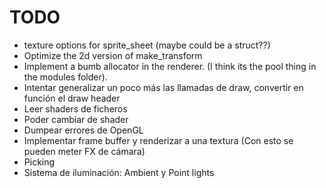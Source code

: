 # TODO

- texture options for sprite_sheet (maybe could be a struct??)
- Optimize the 2d version of make_transform
- Implement a bumb allocator in the renderer. (I think its the pool thing in the modules folder).
- Intentar generalizar un poco más las llamadas de draw, convertir en función el draw header
- Leer shaders de ficheros
- Poder cambiar de shader
- Dumpear errores de OpenGL
- Implementar frame buffer y renderizar a una textura (Con esto se pueden meter FX de cámara)
- Picking
- Sistema de iluminación: Ambient y Point lights